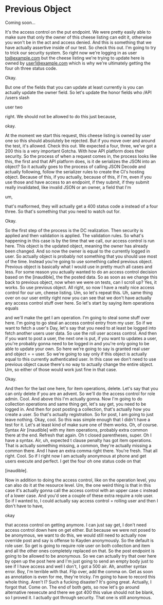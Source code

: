# Previous Object

Coming soon...

It's the access control on the put endpoint. We were pretty easily able to make sure
that only the owner of this cheese listing can edit it, otherwise you won't be in the
act and access denied. And this is something that we have actually assertive inside
of our test. So check this out. I'm going to try to trick our security system. So
right now we're logging in as user to@example.com but the cheese listing we're trying
to update here is owned by user1@example.com which is why we're ultimately getting
the four oh three status code.

Okay.

But one of the fields that you can update at least currently is you can actually
update the owner field. So let's update the honor fields who /API /users slash

user two

right. We should not be allowed to do this just because,

okay.

At the moment we start this request, this cheese listing is owned by user one so this
should absolutely be rejected. But if you move over and around the test, it's
allowed. Check this out. We expected a four, three, we've got a 200 this is a very
important Gotcha. With how API platform does their security. So the process of when a
request comes in, the process looks like this, the first and that API platform does,
is it de serializes the JSON into an object? So it actually goes to the process of
calling JSON Decode and actually following, follow the serializer rules to create the
CI's hosting object. Because of this, if you actually, because of this, if I'm, even
if you use those and have access to an endpoint, if they submit, if they submit
really invalidated, like invalid JSON or an owner, a field that I'm

um,

that's malformed, they will actually get a 400 status code a instead of a four three.
So that's something that you need to watch out for.

Okay.

So the first step of the process is the DC realization. Then security is applied and
then validation is applied. The validation rules. So what's happening in this case is
by the time that we call, our access control is run here. This object is the updated
object, meaning the owner has already been changed. And so now the owner is equal to
the currently logged in user. So actually object is probably not something that you
should use most of the time. Instead you're going to use something called previous
object. Previous object is basically what I would use in pretty much all cases and
less. For some reason you actually wanted to do an access control decision based on
the [inaudible], the the posted data. So as soon as we change this back to previous
object, now when we were on tests, can I scroll up? Yes, it works. So use previous
object. All right, so now I have a really nice access control for our um, cheese
listing. Um, so let's repeat this. Uh, same thing over on our user entity right now
you can see that we don't have actually any access control stuff over here. So let's
start by saying item operations equals

and we'll make the get I am operation. I'm going to steal some stuff over here. I'm
going to go steal an access control entry from my user. So if we want to fetch a
user's Day, let's say that you need to at least be logged into fetch another users
user data. So use the roll user access control. And then if you want to post a user,
the next one is put, if you want to updates a user, you're probably gonna need to be
logged in and you're only going to be able to update your own. So here we're going to
say is granted real user and object = = user. So we're going to say only if this
object is actually equal to this currently authenticated user. In this case we don't
need to use previous object cause there's no way to actually change the entire
object. Um, so either of those would work just fine in that case.

Okay.

And then for the last one here, for item operations, delete. Let's say that you can
only delete if you are an advent. So we'll do the access control for role admin.
Cool. And above this I'm actually gonna. Now I'm going to do collection operations
and same thing get, let's say get, you need to be logged in. And then for post
posting a collection, that's actually how you create a user. So that's actually
registration. So for post, I am going to just leave nothing. Okay, cool. So this was
simple enough that I didn't have a test for it. Let's at least kind of make sure one
of them works. Oh, of course. Syntax Air [inaudible] with my item operations,
probably extra common there at the end. Refresh that again. Oh t closed parentheses,
super. Oh I have a syntax. Air, uh, expected t clause penalty has got item
operations. That is actually something missing, a common, they're actually missing a
common there. And I have an extra comma right there. You're fresh. That all right.
Cool. So if I right now I am actually anonymous at phone and get users execute and
perfect. I get the four oh one status code on that

[inaudible].

Now in addition to doing the access control, like on the operation level, you can
also do it at the resource level. Um, the one weird thing is that in this case it's
actually gonna call the access control with an upper case c instead of a lower case.
And you'd see a couple of these extra require a role user. So if I wanted to, I could
actually say access control = rolling user and then I don't have to have,

okay

that access control on getting anymore. I can just say get, I don't need access
control down here on get either. But because we were not posed to be anonymous, we
want to do this, we would still need to actually now override post and say is offense
to Kayden anonymously. So the default is role user. So get is going to require role
user on both collection and item and all the other ones completely replaced on that.
So the post endpoint is going to be allowed to be anonymous. So we can actually try
that over here by open up the post here and I'm just going to send an empty body just
to see if I have access and well I don't, I got a 500 air. Ah, another syntax error.
Boy, I'm terrible with that. Flip over, add the comma on. Get as soon as annotation
is even for me, they're tricky. I'm going to have to record this whole thing. Aren't
I? Such a fucking disaster? It's going great. Actually, I forgot that. Come on. The
end of both gets, so now let's go around alternative reexecute and there we got 400
this value should not be blank, so I proved it. I actually got through security. That
one is still anonymous.